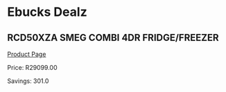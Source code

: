 
# Ebucks Dealz
## RCD50XZA SMEG COMBI 4DR FRIDGE/FREEZER
[Product Page](https://www.ebucks.com/web/shop/productSelected.do?prodId=1183680092&catId=704986856)

Price: R29099.00

Savings: 301.0


	